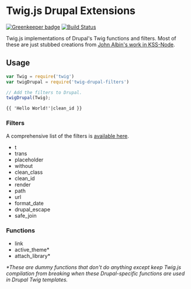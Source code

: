 # Twig.js Drupal Extensions

[![Greenkeeper badge](https://badges.greenkeeper.io/kalamuna/twig-drupal-filters.svg)](https://greenkeeper.io/)
[![Build Status](https://travis-ci.org/kalamuna/twig-drupal-filters.svg?branch=master)](https://travis-ci.org/kalamuna/twig-drupal-filters)

Twig.js implementations of Drupal's Twig functions and filters. Most of these are just stubbed creations from [John Albin's work in KSS-Node](https://github.com/kss-node/kss-node/blob/master/builder/base/twig/extend-drupal8/drupal8-extensions.js).

## Usage

``` javascript
var Twig = require('twig')
var twigDrupal = require('twig-drupal-filters')

// Add the filters to Drupal.
twigDrupal(Twig);
```

``` twig
{{ 'Hello World!'|clean_id }}
```

### Filters

A comprehensive list of the filters is [available here](http://www.opin.ca/en/article/twig-filters-drupal-8).

- t
- trans
- placeholder
- without
- clean_class
- clean_id
- render
- path
- url
- format_date
- drupal_escape
- safe_join

### Functions

-   link
-   active_theme*
-   attach_library*

_*These are dummy functions that don't do anything except keep Twig.js compilation from breaking when these Drupal-specific functions are used in Drupal Twig templates._
